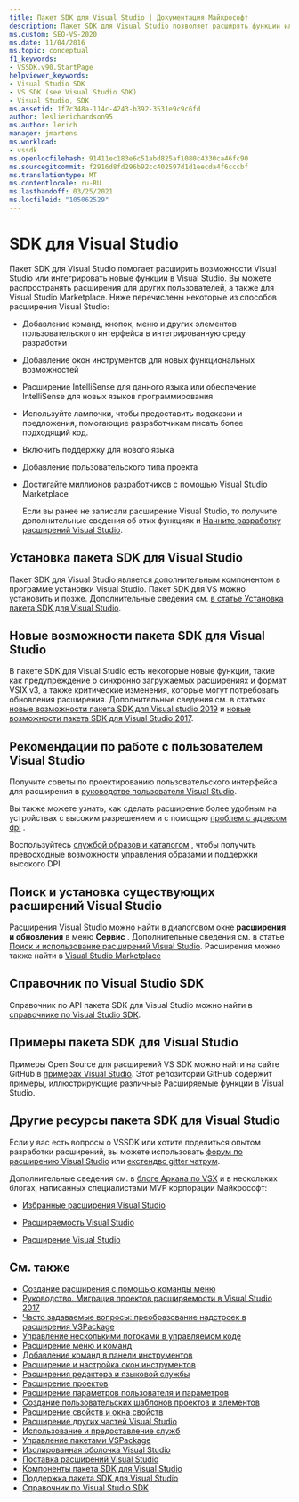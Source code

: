 ```yaml
---
title: Пакет SDK для Visual Studio | Документация Майкрософт
description: Пакет SDK для Visual Studio позволяет расширять функции или добавлять новые функции в Visual Studio. Узнайте о некоторых способах расширения Visual Studio.
ms.custom: SEO-VS-2020
ms.date: 11/04/2016
ms.topic: conceptual
f1_keywords:
- VSSDK.v90.StartPage
helpviewer_keywords:
- Visual Studio SDK
- VS SDK (see Visual Studio SDK)
- Visual Studio, SDK
ms.assetid: 1f7c348a-114c-4243-b392-3531e9c9c6fd
author: leslierichardson95
ms.author: lerich
manager: jmartens
ms.workload:
- vssdk
ms.openlocfilehash: 91411ec183e6c51abd825af1080c4330ca46fc90
ms.sourcegitcommit: f2916d8fd296b92cc402597d1d1eecda4f6cccbf
ms.translationtype: MT
ms.contentlocale: ru-RU
ms.lasthandoff: 03/25/2021
ms.locfileid: "105062529"
---
```

# <a name="visual-studio-sdk"></a>SDK для Visual Studio
Пакет SDK для Visual Studio помогает расширить возможности Visual Studio или интегрировать новые функции в Visual Studio. Вы можете распространять расширения для других пользователей, а также для Visual Studio Marketplace. Ниже перечислены некоторые из способов расширения Visual Studio:

- Добавление команд, кнопок, меню и других элементов пользовательского интерфейса в интегрированную среду разработки

- Добавление окон инструментов для новых функциональных возможностей

- Расширение IntelliSense для данного языка или обеспечение IntelliSense для новых языков программирования

- Используйте лампочки, чтобы предоставить подсказки и предложения, помогающие разработчикам писать более подходящий код.

- Включить поддержку для нового языка

- Добавление пользовательского типа проекта

- Достигайте миллионов разработчиков с помощью Visual Studio Marketplace

  Если вы ранее не записали расширение Visual Studio, то получите дополнительные сведения об этих функциях и [Начните разработку расширений Visual Studio](../extensibility/starting-to-develop-visual-studio-extensions.md).

## <a name="install-the-visual-studio-sdk"></a>Установка пакета SDK для Visual Studio
 Пакет SDK для Visual Studio является дополнительным компонентом в программе установки Visual Studio. Пакет SDK для VS можно установить и позже. Дополнительные сведения см. [в статье Установка пакета SDK для Visual Studio](../extensibility/installing-the-visual-studio-sdk.md).

## <a name="whats-new-in-the-visual-studio-sdk"></a>Новые возможности пакета SDK для Visual Studio
 В пакете SDK для Visual Studio есть некоторые новые функции, такие как предупреждение о синхронно загружаемых расширениях и формат VSIX v3, а также критические изменения, которые могут потребовать обновления расширения. Дополнительные сведения см. в статьях [новые возможности пакета SDK для Visual studio 2019](../extensibility/whats-new-visual-studio-2019-sdk.md) и [новые возможности пакета SDK для Visual Studio 2017](../extensibility/what-s-new-in-the-visual-studio-2017-sdk.md).

## <a name="visual-studio-user-experience-guidelines"></a>Рекомендации по работе с пользователем Visual Studio
 Получите советы по проектированию пользовательского интерфейса для расширения в [руководстве пользователя Visual Studio](../extensibility/ux-guidelines/visual-studio-user-experience-guidelines.md).

 Вы также можете узнать, как сделать расширение более удобным на устройствах с высоким разрешением и с помощью [проблем с адресом dpi](../extensibility/addressing-dpi-issues2.md) .

 Воспользуйтесь [службой образов и каталогом](../extensibility/image-service-and-catalog.md) , чтобы получить превосходные возможности управления образами и поддержки высокого DPI.

## <a name="find-and-install-existing-visual-studio-extensions"></a>Поиск и установка существующих расширений Visual Studio
 Расширения Visual Studio можно найти в диалоговом окне **расширения и обновления** в меню **Сервис** . Дополнительные сведения см. в статье [Поиск и использование расширений Visual Studio](../ide/finding-and-using-visual-studio-extensions.md). Расширения можно также найти в [Visual Studio Marketplace](https://marketplace.visualstudio.com/)

## <a name="visual-studio-sdk-reference"></a>Справочник по Visual Studio SDK
 Справочник по API пакета SDK для Visual Studio можно найти в [справочнике по Visual Studio SDK](../extensibility/visual-studio-sdk-reference.md).

## <a name="visual-studio-sdk-samples"></a>Примеры пакета SDK для Visual Studio
 Примеры Open Source для расширений VS SDK можно найти на сайте GitHub в [примерах Visual Studio](https://github.com/Microsoft/VSSDK-Extensibility-Samples). Этот репозиторий GitHub содержит примеры, иллюстрирующие различные Расширяемые функции в Visual Studio.

## <a name="other-visual-studio-sdk-resources"></a>Другие ресурсы пакета SDK для Visual Studio
 Если у вас есть вопросы о VSSDK или хотите поделиться опытом разработки расширений, вы можете использовать [форум по расширению Visual Studio](https://social.msdn.microsoft.com/Forums/vstudio/home?forum=vsx) или [екстендвс gitter чатрум](https://gitter.im/Microsoft/extendvs).

 Дополнительные сведения см. в [блоге Аркана по VSX](/archive/blogs/vsx/) и в нескольких блогах, написанных специалистами MVP корпорации Майкрософт:

- [Избранные расширения Visual Studio](https://scottdorman.blog/2014/10/05/favorite-visual-studio-extensions/)

- [Расширяемость Visual Studio](http://www.visualstudioextensibility.com/overview/vs/)

- [Расширение Visual Studio](https://blog.slaks.net/2013-10-18/extending-visual-studio-part-1-getting-started/)

## <a name="see-also"></a>См. также

- [Создание расширения с помощью команды меню](../extensibility/creating-an-extension-with-a-menu-command.md)
- [Руководство. Миграция проектов расширяемости в Visual Studio 2017](../extensibility/how-to-migrate-extensibility-projects-to-visual-studio-2017.md)
- [Часто задаваемые вопросы: преобразование надстроек в расширения VSPackage](/previous-versions/visualstudio/visual-studio-2015/extensibility/faq-converting-add-ins-to-vspackage-extensions?preserve-view=true&view=vs-2015)
- [Управление несколькими потоками в управляемом коде](../extensibility/managing-multiple-threads-in-managed-code.md)
- [Расширение меню и команд](../extensibility/extending-menus-and-commands.md)
- [Добавление команд в панели инструментов](../extensibility/adding-commands-to-toolbars.md)
- [Расширение и настройка окон инструментов](../extensibility/extending-and-customizing-tool-windows.md)
- [Расширения редактора и языковой службы](../extensibility/editor-and-language-service-extensions.md)
- [Расширение проектов](../extensibility/extending-projects.md)
- [Расширение параметров пользователя и параметров](../extensibility/extending-user-settings-and-options.md)
- [Создание пользовательских шаблонов проектов и элементов](../extensibility/creating-custom-project-and-item-templates.md)
- [Расширение свойств и окна свойств](../extensibility/extending-properties-and-the-property-window.md)
- [Расширение других частей Visual Studio](../extensibility/extending-other-parts-of-visual-studio.md)
- [Использование и предоставление служб](../extensibility/using-and-providing-services.md)
- [Управление пакетами VSPackage](../extensibility/managing-vspackages.md)
- [Изолированная оболочка Visual Studio](https://visualstudio.microsoft.com/vs/older-downloads/isolated-shell/)
- [Поставка расширений Visual Studio](../extensibility/shipping-visual-studio-extensions.md)
- [Компоненты пакета SDK для Visual Studio](../extensibility/internals/inside-the-visual-studio-sdk.md)
- [Поддержка пакета SDK для Visual Studio](../extensibility/support-for-the-visual-studio-sdk.md)
- [Справочник по Visual Studio SDK](../extensibility/visual-studio-sdk-reference.md)